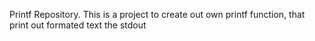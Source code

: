 Printf Repository.
This is a project to create out own printf function, that
print out formated text the stdout
